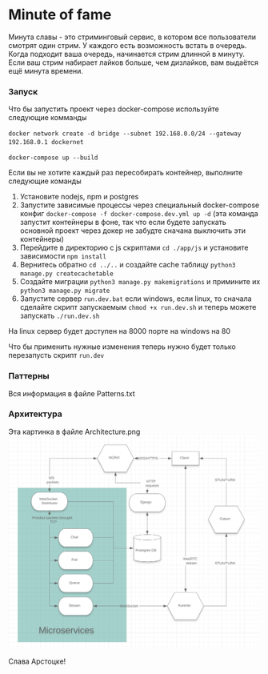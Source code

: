 # Minute of fame

Минута славы - это стриминговый сервис, в котором все пользователи смотрят один стрим. У каждого есть возможность встать в очередь. Когда подходит ваша очередь, начинается стрим длинной в минуту. Если ваш стрим набирает лайков больше, чем дизлайков, вам выдаётся ещё минута времени.

### Запуск

Что бы запустить проект через docker-compose используйте следующие комманды

`docker network create -d bridge --subnet 192.168.0.0/24 --gateway 192.168.0.1 dockernet`

`docker-compose up --build`

Если вы не хотите каждый раз пересобирать контейнер, выполните следующие команды
1. Установите nodejs, npm и postgres
2. Запустите зависимые процессы через специальный docker-compose конфиг `docker-compose -f docker-compose.dev.yml up
 -d` (эта команда запустит контейнеры в фоне, так что если будете запускать основной проект через докер не забудте сначана выключить эти контейнеры)
3. Перейдите в директорию с js скриптами `cd ./app/js` и установите зависимости `npm install`
4. Вернитесь обратно `cd ../..` и создайте cache таблицу `python3 manage.py createcachetable`
5. Создайте миграции `python3 manage.py makemigrations` и примините их `python3 manage.py migrate`
6. Запустите сервер `run.dev.bat` если windows, если linux, то сначала сделайте скрипт запускаемым `chmod +x run.dev.sh` и теперь можете запускать `./run.dev.sh`

На linux сервер будет доступен на 8000 порте на windows на 80

Что бы применить нужные изменения теперь нужно будет только перезапусть скрипт `run.dev`

### Паттерны
Вся информация в файле Patterns.txt

### Архитектура
Эта картинка в файле Architecture.png
![Архитектура проекта](Architecture.png)

Слава Арстоцке!
